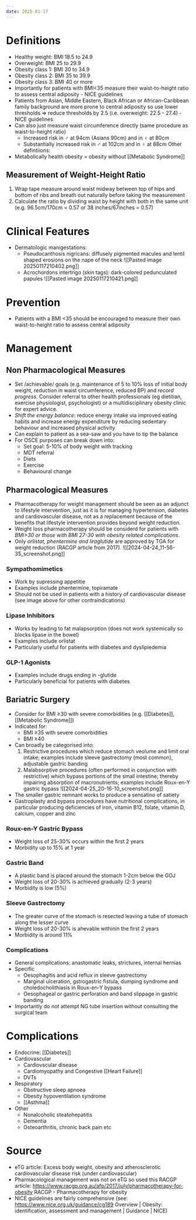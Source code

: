 ```yaml
---
date: 2025-01-17
---
```

# Definitions
- Healthy weight: BMI 18.5 to 24.9
- Overweight: BMI 25 to 29.9
- Obesity class 1: BMI 30 to 34.9
- Obesity class 2: BMI 35 to 39.9
- Obesity class 3: BMI 40 or more
- Importantly for patients with BMI<35 measure their waist-to-height ratio to assess central adiposity - NICE guidelines
- Patients from Asian, Middle Eastern, Black African or African-Caribbean family background are more prone to central adiposity so use lower thresholds ⇒ reduce thresholds by 2.5 (i.e. overweight: 22.5 - 27.4) - NICE guidelines
- Can also just measure waist circumference directly (same procedure as waist-to-height ratio)
	- Increased risk in ♂ at 94cm (Asians 90cm) and in ♀ at 80cm
	- Substantially increased risk in ♂ at 102cm and in ♀ at 88cm
Other defintiions:
- Metabolically health obesity = obesity without [[Metabolic Syndrome]]
## Measurement of Weight-Height Ratio
1. Wrap tape measure around waist midway between top of hips and bottom of ribs and breath out naturally before taking the measurement
2. Calculate the ratio by dividing waist by height with both in the same unit (e.g. 96.5cm/170cm = 0.57 or 38 inches/67inches = 0.57)
# Clinical Features
- Dermatologic manigestations:
	- Pseudocanthosis nigricans: diffusely pigmented macules and lentil shaped erosions on the nape of the neck
		![[Pasted image 20250117210402.png]]
	- Acrochordons intertrigo (skin tags): dark-colored pedunculated papules
		![[Pasted image 20250117210421.png]]
# Prevention
- Patients with a BMI <35 should be encouraged to measure their own waist-to-height ratio to assess central adiposity
# Management
## Non Pharmacological Measures
- Set /achievable/ goals (e.g. maintenance of 5 to 10% loss of initial body weight, reduction in waist circumference, reduced BP) and *record progress*. Consider referral to other health professionals (eg dietitian, exercise physiologist, psychologist) or a multidisciplinary obesity clinic for expert advice.
- *Shift the energy balance*: reduce energy intake via improved eating habits and increase energy expenditure by reducing sedentary behaviour and increased physical activity
- Can explain to patient as a sea-saw and you have to tip the balance
-  For OSCE purposes can break down into:
	- Set goal: 5-10% of body weight with tracking
	- MDT referral
	- Diets
	- Exercise
	- Behavioural change
## Pharmacological Measures
- Pharmacotherapy for weight management should be seen as an adjunct to lifestyle intervention, just as it is for managing hypertension, diabetes and cardiovascular disease, not as a replacement because of the benefits that lifestyle intervention provides beyond weight reduction.
- Weight loss pharmacotherapy should be considerd for patients with *BMI>30 or those with BMI 27-30 with obesity related complications*.
- Only _orlistat, phentermine and liraglutide_ are approved by TGA for weight reduction (RACGP article from 2017).
![[2024-04-24_11-56-35_screenshot.png]]
### Sympathomimetics
- Work by supressing appetitie
- Examples include phentermine, topiramate
- Should not be used in patients with a history of cardiovascular disease (see image above for other contraindications)
### Lipase Inhibitors
- Works by leading to fat malapsorption (does not work systemically so blocks lipase in the bowel)
- Examples include orlistat
- Particularly useful for patients with diabetes and dyslipiedemia
### GLP-1 Agonists
- Examples include drugs ending in -glutide
- Particularly beneficial for patients with diabetes
## Bariatric Surgery
- Consider for BMI ≥30 with severe comorbidities (e.g. [[Diabetes]], [[Metabolic Syndrome]])
- Indicated for:
	- BMI ≥35 with severe comorbidities
	- BMI ≥40
 - Can broadly be categorised into:
	1. Restrictive procedures which reduce stomach veolume and limit oral intake; examples include sleeve gastrectomy (most common), adjustable gastric banding
	2. Malabsorptive procedures (often performed in conjunction with restrictive) which bypass portions of the small intestine; thereby impairing absorption of macronutrients; examples include Roux-en-Y gastric bypass
![[2024-04-25_20-16-10_screenshot.png]]
- The smaller gastric remnant works to produce a sensatino of satiety
- Gastroplasty and bypass procedures have nutritional complications, in particular producing deficiencies of iron, vitamin B12, folate, vitamin D, calcium, copper and zinc
### Roux-en-Y Gastric Bypass
- Weight loss of 25-30% occurs within the first 2 years
- Morbidity up to 15% at 1 year
### Gastric Band
- A plastic band is placed around the stomach 1-2cm below the GOJ
- Weight loss of 20-30% is achieved gradually (2-3 years)
- Morbidity is low (5%)
### Sleeve Gastrectomy
- The greater curve of the stomach is resected leaving a tube of stomach along the lesser curve
- Weight loss of 20-30% is ahevable withinin the first 2 years
- Morbidity is around 11%
### Complications
- General complications: anastomatic leaks, strictures, internal hernias
- Specific
	- Oesophagitis and acid reflux in sleeve gastrectomy
	- Marginal ulceration, gstrogastric fistula, dumping syndrome and choledocholithiasis in Roux-en-Y bypass
	- Oesophageal or gastric perforation and band slippage in gastric banding
- Importantly do not attempt NG tube insertion without consulting the surgical team
# Complications
- Endocrine: [[Diabetes]]
- Cardiovascular
	- Cardiovscular disease
	- Cardiomyopathy and Congestive [[Heart Failure]]
	- DVTs
- Respiratory
	- Obstructive sleep apnoea
	- Obesity hypoventilation syndrome
	- [[Asthma]]
- Other
	- Nonalcoholic steatohepatitis
	- Dementia
	- Osteoarthritis, chronic back pain etc
# Source
- eTG article: Excess body weight, obesity and atherosclerotic cardiovascular disease risk (under cardiovascular)
- Pharmacological management was not on eTG so used this RACGP article: https://www.racgp.org.au/afp/2017/july/pharmacotherapy-for-obesity RACGP - Pharmacotherapy for obesity
- NICE guidelines are fairly comprehensive (see: https://www.nice.org.uk/guidance/cg189 Overview | Obesity: identification, assessment and management | Guidance | NICE)
